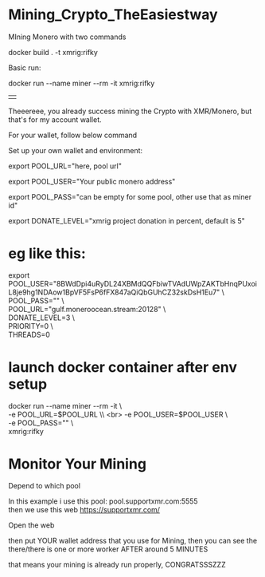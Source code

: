 # Mining_Crypto_TheEasiestway
MIning Monero with two commands

docker build . -t xmrig:rifky

Basic run:

<table><tr><td>
<tr>  docker run --name miner --rm -it xmrig:rifky </tr>
    </td></tr></table>


Theeereee, you already success mining the Crypto with XMR/Monero,
but that's for my account wallet.

For your wallet, follow below command

 Set up your own wallet and environment:

export POOL_URL="here, pool url"

export POOL_USER="Your public monero address"

export POOL_PASS="can be empty for some pool, other use that as miner id"

export DONATE_LEVEL="xmrig project donation in percent, default is 5"

# eg like this:

export POOL_USER="8BWdDpi4uRyDL24XBMdQQFbiwTVAdUWpZAKTbHnqPUxoiL8je9hg1NDAow1BpVF5FsP6fFX847aQiQbGUhCZ32skDsH1Eu7" \\ <br>
    POOL_PASS="" \\ <br>
    POOL_URL="gulf.moneroocean.stream:20128" \\ <br>
    DONATE_LEVEL=3 \\ <br>
    PRIORITY=0 \\ <br>
    THREADS=0

# launch docker container after env setup
docker run --name miner --rm -it \\ <br>
-e POOL_URL=$POOL_URL \\ <br>
-e POOL_USER=$POOL_USER \\ <br>
-e POOL_PASS="" \\ <br>
xmrig:rifky

# Monitor Your Mining

Depend to which pool

In this example i use this pool: pool.supportxmr.com:5555 <br>
then we use this web  https://supportxmr.com/

Open the web

then put YOUR wallet address that you use for Mining, then you can see the  there/there is one or more worker AFTER around 5 MINUTES

that means your mining is already run properly, CONGRATSSSZZZ


